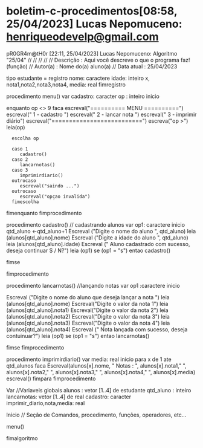 # boletim-c-procedimentos[08:58, 25/04/2023] Lucas Nepomuceno: henriqueodevelp@gmail.com
pR0GR4m@tH0r
[22:11, 25/04/2023] Lucas Nepomuceno: Algoritmo "25/04"
//
//
//
//
// Descrição   : Aqui você descreve o que o programa faz! (função)
// Autor(a)    : Nome do(a) aluno(a)
// Data atual  : 25/04/2023

tipo
   estudante = registro
      nome: caractere
      idade: inteiro
    x,  nota1,nota2,nota3,nota4, media: real
   fimregistro





procedimento menu()
var
   cadastro: caracter
   op : inteiro
inicio

   enquanto op <> 9 faca
      escreval("========== MENU ==========")
      escreval(" 1 - cadastro ")
      escreval(" 2 - lancar nota ")
      escreval(" 3 - imprimir diário")
      escreval("==========================")
      escreva("op >")
      leia(op)


      escolha op

      caso 1
         cadastro()
      caso 2
         lancarnotas()
      caso 3
         imprimirdiario()
      outrocaso
         escreval("saindo ...")
      outrocaso
         escreval("opçao invalida")
      fimescolha
   fimenquanto
fimprocedimento


procedimento cadastro()      // cadastrando alunos
var
   op1: caractere
inicio
   qtd_aluno <-qtd_aluno+1
   Escreval ("Digite o nome do aluno ", qtd_aluno)
   leia (alunos[qtd_aluno].nome)
   Escreval ("Digite a idade do aluno ", qtd_aluno)
   leia (alunos[qtd_aluno].idade)
   Escreval (" Aluno cadastrado com sucesso, deseja continuar S / N?")
   leia (op1)
   se (op1 = "s") entao
      cadastro()

   fimse

fimprocedimento


procedimento lancarnotas()   //lançando notas
var
   op1 :caractere
inicio

   Escreval ("Digite o nome do aluno que deseja lançar a nota ")
   leia (alunos[qtd_aluno].nome)
   Escreval("Digite o valor da nota 1")
   leia (alunos[qtd_aluno].nota1)
   Escreval("Digite o valor da nota 2")
   leia (alunos[qtd_aluno].nota2)
   Escreval("Digite o valor da nota 3")
   leia (alunos[qtd_aluno].nota3)
   Escreval("Digite o valor da nota 4")
   leia (alunos[qtd_aluno].nota4)
   Escreval (" Nota lançada com sucesso, deseja contuinuar?")
   leia (op1)
   se (op1 = "s") entao
      lancarnotas()

   fimse
fimprocedimento



procedimento imprimirdiario()
var
media: real
inicio
para x de 1 ate qtd_alunos faca
Escreval(alunos[x].nome, " Notas : ", alunos[x].nota1," ", alunos[x].nota2," ", alunos[x].nota3," ", alunos[x].nota4," ", alunos[x].media)
escreval()
fimpara
fimprocedimento



 Var //Variaveis globais
   alunos : vetor [1..4] de estudante
   qtd_aluno : inteiro
   lancarnotas: vetor [1..4] de real
   cadastro: caracter
   imprimir_diario,nota,media: real



Inicio
   // Seção de Comandos, procedimento, funções, operadores, etc...

   menu()






fimalgoritmo
